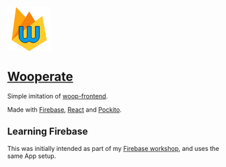 <img src="public/favicon.png" />

# [Wooperate](https://wooperate.firebaseapp.com/?#/login)

Simple imitation of [woop-frontend](https://github.com/iterate/woop-frontend).

Made with [Firebase](https://firebase.google.com/), [React](https://github.com/facebook/react#react----) and [Pockito](https://github.com/arnemahl/pockito).

## Learning Firebase
This was initially intended as part of my [Firebase workshop](https://github.com/arnemahl/firebase-workshop), and uses the same App setup.
